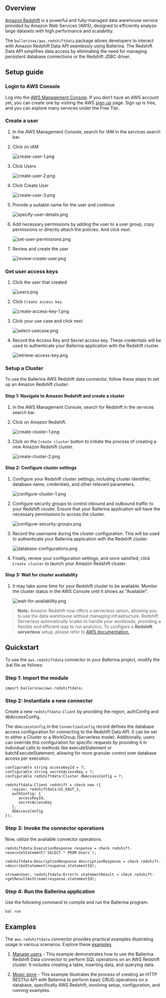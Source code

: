 ## Overview

[Amazon Redshift](https://docs.aws.amazon.com/redshift/latest/mgmt/welcome.html) is a powerful and fully-managed data warehouse service provided by Amazon Web Services (AWS), designed to efficiently analyze large datasets with high performance and scalability.

The `ballerinax/aws.redshiftdata` package allows developers to interact with Amazon Redshift Data API seamlessly using Ballerina. The Redshift Data API simplifies data access by eliminating the need for managing persistent database connections or the Redshift JDBC driver.

## Setup guide

### Login to AWS Console

Log into the [AWS Management Console](https://console.aws.amazon.com/console). If you don’t have an AWS account yet, you can create one by visiting the AWS [sign-up](https://aws.amazon.com/free/) page. Sign up is free, and you can explore many services under the Free Tier.

### Create a user

1. In the AWS Management Console, search for IAM in the services search bar.
2. Click on IAM

   ![create-user-1.png](https://raw.githubusercontent.com/ballerina-platform/module-ballerinax-aws.redshiftdata/main/docs/setup/resources/create-user-1.png)

3. Click Users

   ![create-user-2.png](https://raw.githubusercontent.com/ballerina-platform/module-ballerinax-aws.redshiftdata/main/docs/setup/resources/create-user-2.png)

4. Click Create User

   ![create-user-3.png](https://raw.githubusercontent.com/ballerina-platform/module-ballerinax-aws.redshiftdata/main/docs/setup/resources/create-user-3.png)

5. Provide a suitable name for the user and continue

   ![specify-user-details.png](https://raw.githubusercontent.com/ballerina-platform/module-ballerinax-aws.redshiftdata/main/docs/setup/resources/specify-user-details.png)

6. Add necessary permissions by adding the user to a user group, copy permissions or directly attach the policies. And click next.

   ![set-user-permissions.png](https://raw.githubusercontent.com/ballerina-platform/module-ballerinax-aws.redshiftdata/main/docs/setup/resources/set-user-permissions.png)

7. Review and create the user

   ![review-create-user.png](https://raw.githubusercontent.com/ballerina-platform/module-ballerinax-aws.redshiftdata/main/docs/setup/resources/review-create-user.png)

### Get user access keys

1. Click the user that created

   ![users.png](https://raw.githubusercontent.com/ballerina-platform/module-ballerinax-aws.redshiftdata/main/docs/setup/resources/users.png)

2. Click `Create access key`

   ![create-access-key-1.png](https://raw.githubusercontent.com/ballerina-platform/module-ballerinax-aws.redshiftdata/main/docs/setup/resources/create-access-key-1.png)

3. Click your use case and click next.

   ![select-usecase.png](https://raw.githubusercontent.com/ballerina-platform/module-ballerinax-aws.redshiftdata/main/docs/setup/resources/select-usecase.png)

4. Record the Access Key and Secret access key. These credentials will be used to authenticate your Ballerina application with the Redshift cluster.

   ![retrieve-access-key.png](https://raw.githubusercontent.com/ballerina-platform/module-ballerinax-aws.redshiftdata/main/docs/setup/resources/retrieve-access-key.png)

### Setup a Cluster

To use the Ballerina AWS Redshift data connector, follow these steps to set up an Amazon Redshift cluster:

#### Step 1: Navigate to Amazon Redshift and create a cluster

1. In the AWS Management Console, search for Redshift in the services search bar.
2. Click on Amazon Redshift.

   ![create-cluster-1.png](https://raw.githubusercontent.com/ballerina-platform/module-ballerinax-aws.redshiftdata/main/docs/setup/resources/create-cluster-1.png)

3. Click on the `Create cluster` button to initiate the process of creating a new Amazon Redshift cluster.

   ![create-cluster-2.png](https://raw.githubusercontent.com/ballerina-platform/module-ballerinax-aws.redshiftdata/main/docs/setup/resources/create-cluster-2.png)

#### Step 2: Configure cluster settings

1. Configure your Redshift cluster settings, including cluster identifier, database name, credentials, and other relevant parameters.

   ![configure-cluster-1.png](https://raw.githubusercontent.com/ballerina-platform/module-ballerinax-aws.redshiftdata/main/docs/setup/resources/configure-cluster-1.png)

2. Configure security groups to control inbound and outbound traffic to your Redshift cluster. Ensure that your Ballerina application will have the necessary permissions to access the cluster.

   ![configure-security-groups.png](https://raw.githubusercontent.com/ballerina-platform/module-ballerinax-aws.redshiftdata/main/docs/setup/resources/configure-security-groups.png)

3. Record the username during the cluster configuration. This will be used to authenticate your Ballerina application with the Redshift cluster.

   ![database-configurations.png](https://raw.githubusercontent.com/ballerina-platform/module-ballerinax-aws.redshiftdata/main/docs/setup/resources/database-configurations.png)

4. Finally, review your configuration settings, and once satisfied, click `Create cluster` to launch your Amazon Redshift cluster.

#### Step 3: Wait for cluster availability

1. It may take some time for your Redshift cluster to be available. Monitor the cluster status in the AWS Console until it shows as "Available".

   ![wait-for-availability.png](https://raw.githubusercontent.com/ballerina-platform/module-ballerinax-aws.redshiftdata/main/docs/setup/resources/wait-for-availability.png)

> **Note:** Amazon Redshift now offers a serverless option, allowing you to use the data warehouse without managing infrastructure. Redshift Serverless automatically scales to handle your workloads, providing a flexible and efficient way to run analytics. To configure a **Redshift serverless** setup, please refer to [AWS documentation.](https://docs.aws.amazon.com/redshift/latest/gsg/new-user-serverless.html)

## Quickstart

To use the `aws.redshiftdata` connector in your Ballerina project, modify the .bal file as follows:

### Step 1: Import the module

```ballerina
import ballerinax/aws.redshiftdata;
```

### Step 2: Instantiate a new connector

Create a new `redshiftdata:Client` by providing the region, authConfig and dbAccessConfig.

The `dbAccessConfig` in the `ConnectionConfig` record defines the database access configuration for connecting to the Redshift Data API. It can be set to either a Cluster or a WorkGroup (Serverless mode). Additionally, users can override this configuration for specific requests by providing it in individual calls to methods like executeStatement or batchExecuteStatement, allowing for more granular control over database access per execution.

```ballerina
configurable string accessKeyId = ?;
configurable string secretAccessKey = ?;
configurable redshiftdata:Cluster dbAccessConfig = ?;

redshiftdata:Client redshift = check new ({
   region: redshiftdata:US_EAST_2,
   authConfig: {
      accessKeyId,
      secretAccessKey
   },
   dbAccessConfig
});
```

### Step 3: Invoke the connector operations

Now, utilize the available connector operations.

```ballerina
redshiftdata:ExecutionResponse response = check redshift->executeStatement(`SELECT * FROM Users`);

redshiftdata:DescriptionResponse descriptionResponse = check redshift->describeStatement(response.statementId);

stream<User, redshiftdata:Error?> statementResult = check redshift->getResultAsStream(response.statementId);
```

### Step 4: Run the Ballerina application

Use the following command to compile and run the Ballerina program.

```bash
bal run
```

## Examples

The `aws.redshiftdata` connector provides practical examples illustrating usage in various scenarios. Explore these [examples](https://github.com/ballerina-platform/module-ballerinax-aws.redshiftdata/tree/main/examples).

1. [Manage users](https://github.com/ballerina-platform/module-ballerinax-aws.redshiftdata/tree/main/examples/manage-users/) - This example demonstrates how to use the Ballerina Redshift Data connector to perform SQL operations on an AWS Redshift cluster. It includes creating a table, inserting data, and querying data.

2. [Music store](https://github.com/ballerina-platform/module-ballerinax-aws.redshiftdata/tree/main/examples/music-store) - This example illustrates the process of creating an HTTP RESTful API with Ballerina to perform basic CRUD operations on a database, specifically AWS Redshift, involving setup, configuration, and running examples.
